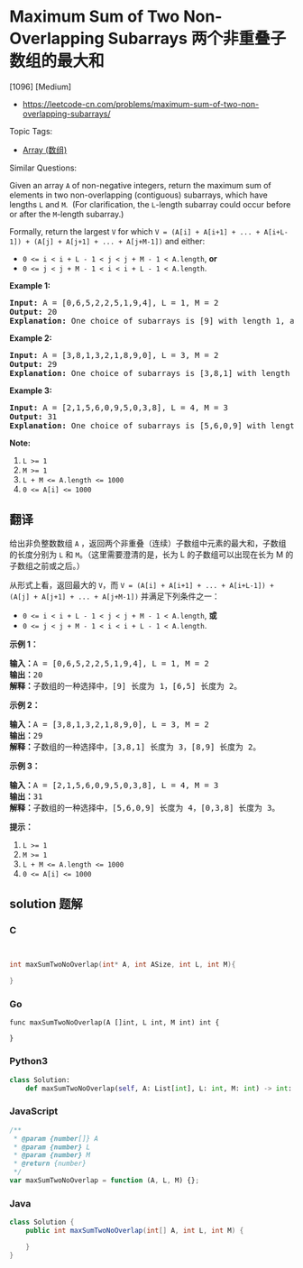 # Maximum Sum of Two Non-Overlapping Subarrays 两个非重叠子数组的最大和

[1096] [Medium]

- https://leetcode-cn.com/problems/maximum-sum-of-two-non-overlapping-subarrays/

Topic Tags:

- [Array (数组)](https://leetcode-cn.com/tag/array/)

Similar Questions:

Given an array `A` of non-negative integers, return the maximum sum of elements in two non-overlapping (contiguous) subarrays, which have lengths `L` and `M`.  (For clarification, the `L`\-length subarray could occur before or after the `M`\-length subarray.)

Formally, return the largest `V` for which `V = (A[i] + A[i+1] + ... + A[i+L-1]) + (A[j] + A[j+1] + ... + A[j+M-1])` and either:

- `0 <= i < i + L - 1 < j < j + M - 1 < A.length`, **or**
- `0 <= j < j + M - 1 < i < i + L - 1 < A.length`.

**Example 1:**

<pre><strong>Input: </strong>A = <span id="example-input-1-1">[0,6,5,2,2,5,1,9,4]</span>, L = <span id="example-input-1-2">1</span>, M = <span id="example-input-1-3">2</span>
<strong>Output: </strong><span id="example-output-1">20
<strong>Explanation:</strong> One choice of subarrays is [9] with length 1, and [6,5] with length 2.</span>
</pre>

**Example 2:**

<pre><strong>Input: </strong>A = <span id="example-input-2-1">[3,8,1,3,2,1,8,9,0]</span>, L = <span id="example-input-2-2">3</span>, M = <span id="example-input-2-3">2</span>
<strong>Output: </strong><span id="example-output-2">29
</span><span id="example-output-1"><strong>Explanation:</strong> One choice of subarrays is</span><span> [3,8,1] with length 3, and [8,9] with length 2.</span>
</pre>

**Example 3:**

<pre><strong>Input: </strong>A = <span id="example-input-3-1">[2,1,5,6,0,9,5,0,3,8]</span>, L = <span id="example-input-3-2">4</span>, M = <span id="example-input-3-3">3</span>
<strong>Output: </strong><span id="example-output-3">31
</span><span id="example-output-1"><strong>Explanation:</strong> One choice of subarrays is</span><span> [5,6,0,9] with length 4, and [3,8] with length 3.</span>
</pre>

**Note:**

1.  `L >= 1`
2.  `M >= 1`
3.  `L + M <= A.length <= 1000`
4.  `0 <= A[i] <= 1000`

## 翻译

给出非负整数数组 `A` ，返回两个非重叠（连续）子数组中元素的最大和，子数组的长度分别为 `L` 和 `M`。（这里需要澄清的是，长为 L 的子数组可以出现在长为 M 的子数组之前或之后。）

从形式上看，返回最大的 `V`，而 `V = (A[i] + A[i+1] + ... + A[i+L-1]) + (A[j] + A[j+1] + ... + A[j+M-1])` 并满足下列条件之一：

- `0 <= i < i + L - 1 < j < j + M - 1 < A.length`, **或**
- `0 <= j < j + M - 1 < i < i + L - 1 < A.length`.

**示例 1：**

<pre><strong>输入：</strong>A = [0,6,5,2,2,5,1,9,4], L = 1, M = 2
<strong>输出：</strong>20
<strong>解释：</strong>子数组的一种选择中，[9] 长度为 1，[6,5] 长度为 2。
</pre>

**示例 2：**

<pre><strong>输入：</strong>A = [3,8,1,3,2,1,8,9,0], L = 3, M = 2
<strong>输出：</strong>29
<strong>解释：</strong>子数组的一种选择中，[3,8,1] 长度为 3，[8,9] 长度为 2。
</pre>

**示例 3：**

<pre><strong>输入：</strong>A = [2,1,5,6,0,9,5,0,3,8], L = 4, M = 3
<strong>输出：</strong>31
<strong>解释：</strong>子数组的一种选择中，[5,6,0,9] 长度为 4，[0,3,8] 长度为 3。</pre>

**提示：**

1.  `L >= 1`
2.  `M >= 1`
3.  `L + M <= A.length <= 1000`
4.  `0 <= A[i] <= 1000`

## solution 题解

### C

```c


int maxSumTwoNoOverlap(int* A, int ASize, int L, int M){

}


```

### Go

```golang
func maxSumTwoNoOverlap(A []int, L int, M int) int {

}
```

### Python3

```python
class Solution:
    def maxSumTwoNoOverlap(self, A: List[int], L: int, M: int) -> int:

```

### JavaScript

```javascript
/**
 * @param {number[]} A
 * @param {number} L
 * @param {number} M
 * @return {number}
 */
var maxSumTwoNoOverlap = function (A, L, M) {};
```

### Java

```java
class Solution {
    public int maxSumTwoNoOverlap(int[] A, int L, int M) {

    }
}
```
